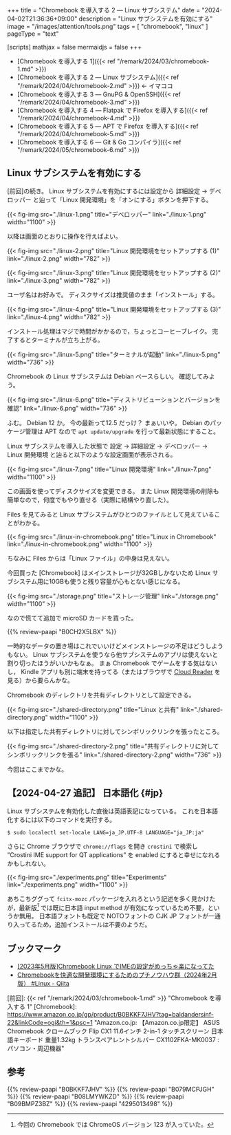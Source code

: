 +++
title = "Chromebook を導入する 2 — Linux サブシステム"
date =  "2024-04-02T21:36:36+09:00"
description = "Linux サブシステムを有効にする"
image = "/images/attention/tools.png"
tags = [ "chromebook", "linux" ]
pageType = "text"

[scripts]
  mathjax = false
  mermaidjs = false
+++

- [Chromebook を導入する 1]({{< ref "/remark/2024/03/chromebook-1.md" >}})
- [Chromebook を導入する 2 — Linux サブシステム]({{< ref "/remark/2024/04/chromebook-2.md" >}}) ← イマココ
- [Chromebook を導入する 3 — GnuPG & OpenSSH]({{< ref "/remark/2024/04/chromebook-3.md" >}})
- [Chromebook を導入する 4 — Flatpak で Firefox を導入する]({{< ref "/remark/2024/04/chromebook-4.md" >}})
- [Chromebook を導入する 5 — APT で Firefox を導入する]({{< ref "/remark/2024/04/chromebook-5.md" >}})
- [Chromebook を導入する 6 — Git & Go コンパイラ]({{< ref "/remark/2024/05/chromebook-6.md" >}})

## Linux サブシステムを有効にする

[前回]の続き。
Linux サブシステムを有効にするには設定から 詳細設定 → デベロッパー と辿って「Linux 開発環境」を「オンにする」ボタンを押下する。

{{< fig-img src="./linux-1.png" title="デベロッパー" link="./linux-1.png" width="1100" >}}

以降は画面のとおりに操作を行えばよい。

{{< fig-img src="./linux-2.png" title="Linux 開発環境をセットアップする (1)" link="./linux-2.png" width="782" >}}

{{< fig-img src="./linux-3.png" title="Linux 開発環境をセットアップする (2)" link="./linux-3.png" width="782" >}}

ユーザ名はお好みで。
ディスクサイズは推奨値のまま「インストール」する。

{{< fig-img src="./linux-4.png" title="Linux 開発環境をセットアップする (3)" link="./linux-4.png" width="782" >}}

インストール処理はマジで時間がかかるので，ちょっとコーヒーブレイク。
完了するとターミナルが立ち上がる。

{{< fig-img src="./linux-5.png" title="ターミナルが起動" link="./linux-5.png" width="736" >}}

Chromebook の Linux サブシステムは Debian ベースらしい。
確認してみよう。

{{< fig-img src="./linux-6.png" title="ディストリビューションとバージョンを確認" link="./linux-6.png" width="736" >}}

ふむ。
Debian 12 か。
今の最新って12.5 だっけ？ まぁいいや。
Debian のパッケージ管理は APT なので `apt update/upgrade` を行って最新状態にすること。

Linux サブシステムを導入した状態で 設定 → 詳細設定 → デベロッパー → Linux 開発環境 と辿ると以下のような設定画面が表示される。

{{< fig-img src="./linux-7.png" title="Linux 開発環境" link="./linux-7.png" width="1100" >}}

この画面を使ってディスクサイズを変更できる。
また Linux 開発環境の削除も簡単なので，何度でもやり直せる（実際に結構やり直した）。

Files を見てみると Linux サブシステムがひとつのファイルとして見えていることがわかる。

{{< fig-img src="./linux-in-chromebook.png" title="Linux in Chromebook" link="./linux-in-chromebook.png" width="1100" >}}

ちなみに Files からは「Linux ファイル」の中身は見えない。

今回買った [Chromebook] はメインストレージが32GBしかないため Linux サブシステム用に10GBも使うと残り容量が心もとない感じになる。

{{< fig-img src="./storage.png" title="ストレージ管理" link="./storage.png" width="1100" >}}

なので慌てて追加で microSD カードを買った。

{{% review-paapi "B0CH2X5LBX" %}} <!-- micoroSD カード -->

一時的なデータの置き場はこれでいいけどメインストレージの不足はどうしようもない。
Linux サブシステムを使うなら他サブシステムのアプリは使えないと割り切ったほうがいいかもなぁ。
まぁ Chromebook でゲームをする気はないし， Kindle アプリも別に端末を持ってる（またはブラウザで [Cloud Reader](https://read.amazon.co.jp/) を見る）から要らんかな。

Chromebook のディレクトリを共有ディレクトリとして設定できる。

{{< fig-img src="./shared-directory.png" title="Linux と共有" link="./shared-directory.png" width="1100" >}}

以下は指定した共有ディレクトリに対してシンボリックリンクを張ったところ。

{{< fig-img src="./shared-directory-2.png" title="共有ディレクトリに対してシンボリックリンクを張る" link="./shared-directory-2.png" width="736" >}}

今回はここまでかな。

## 【2024-04-27 追記】 日本語化 {#jp}

Linux サブシステムを有効化した直後は英語表記になっている。
これを日本語化するには以下のコマンドを実行する。

```text
$ sudo localectl set-locale LANG=ja_JP.UTF-8 LANGUAGE="ja_JP:ja"
```

さらに Chrome ブラウザで `chrome://flags` を開き `crostini` で検索し ”Crostini IME support for QT applications” を enabled にすると幸せになれるかもしれない。

{{< fig-img src="./experiments.png" title="Experiments" link="./experiments.png" width="1100" >}}

あちこちググって `fcitx-mozc` パッケージを入れろという記述を多く見かけたが，最新版[^v1] では既に日本語 input method が有効になっているため不要，というか無用。
日本語フォントも既定で NOTOフォントの CJK JP フォントが一通り入ってるため，追加インストールは不要のようだ。

[^v1]: 今回の Chromebook では ChromeOS バージョン 123 が入っていた。

## ブックマーク

- [[2023年5月版]Chromebook Linux でIMEの設定がめっちゃ楽になってた](https://zenn.dev/asopitech/articles/20230516-103621_1)
- [Chromebookを快適な開発環境にするためのプチノウハウ群（2024年2月版） #Linux - Qiita](https://qiita.com/komde/items/25b4c80598d7e2b679f6)

[前回]: {{< ref "/remark/2024/03/chromebook-1.md" >}} "Chromebook を導入する 1"
[Chromebook]: https://www.amazon.co.jp/gp/product/B0BKKF7JHV?tag=baldandersinf-22&linkCode=ogi&th=1&psc=1 "Amazon.co.jp: 【Amazon.co.jp限定】 ASUS Chromebook クロームブック Flip CX1 11.6インチ 2-in-1 タッチスクリーン 日本語キーボード 重量1.32kg トランスペアレントシルバー CX1102FKA-MK0037 : パソコン・周辺機器"

## 参考

{{% review-paapi "B0BKKF7JHV" %}} <!-- ASUS Chromebook -->
{{% review-paapi "B079MCPJGH" %}} <!-- カメラ 目隠し シャッター -->
{{% review-paapi "B08LMYWKZD" %}} <!-- Bluetooth 無線静音マウス -->
{{% review-paapi "B09BMPZ3BZ" %}} <!-- Chromebook仕事術 -->
{{% review-paapi "4295013498" %}} <!-- Linuxシステムの仕組み -->
